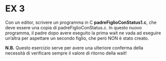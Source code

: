 # EX 3
Con un editor, scrivere un programma in C **padreFiglioConStatus1.c**, che deve essere una
copia di padreFiglioConStatus.c. In questo nuovo programma, il padre dopo avere eseguito
la prima wait ne vada ad eseguire un’altra per aspettare un secondo figlio, che però NON è stato creato.

**N.B.** Questo esercizio serve per avere una ulteriore conferma della necessità di verificare sempre il valore
di ritorno della wait!